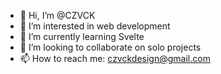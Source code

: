 - 👋 Hi, I’m @CZVCK
- 👀 I’m interested in web development
- 🌱 I’m currently learning Svelte
- 💞️ I’m looking to collaborate on solo projects
- 📫 How to reach me: czvckdesign@gmail.com

<!---
CZVCK/CZVCK is a ✨ special ✨ repository because its `README.md` (this file) appears on your GitHub profile.
You can click the Preview link to take a look at your changes.
--->
